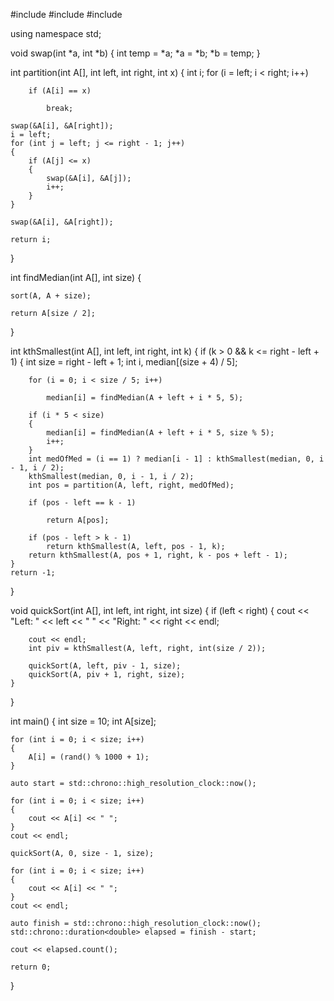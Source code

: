 #include <iostream>
#include <chrono>
#include <algorithm>

using namespace std;

void swap(int *a, int *b)
{
    int temp = *a;
    *a = *b;
    *b = temp;
}

int partition(int A[], int left, int right, int x)
{
    int i;
    for (i = left; i < right; i++)

        if (A[i] == x)

            break;

    swap(&A[i], &A[right]);
    i = left;
    for (int j = left; j <= right - 1; j++)
    {
        if (A[j] <= x)
        {
            swap(&A[i], &A[j]);
            i++;
        }
    }

    swap(&A[i], &A[right]);

    return i;
}

int findMedian(int A[], int size)
{

    sort(A, A + size);

    return A[size / 2];
}

int kthSmallest(int A[], int left, int right, int k)
{
    if (k > 0 && k <= right - left + 1)
    {
        int size = right - left + 1;
        int i, median[(size + 4) / 5];

        for (i = 0; i < size / 5; i++)

            median[i] = findMedian(A + left + i * 5, 5);

        if (i * 5 < size)
        {
            median[i] = findMedian(A + left + i * 5, size % 5);
            i++;
        }
        int medOfMed = (i == 1) ? median[i - 1] : kthSmallest(median, 0, i - 1, i / 2);
        kthSmallest(median, 0, i - 1, i / 2);
        int pos = partition(A, left, right, medOfMed);

        if (pos - left == k - 1)

            return A[pos];

        if (pos - left > k - 1)
            return kthSmallest(A, left, pos - 1, k);
        return kthSmallest(A, pos + 1, right, k - pos + left - 1);
    }
    return -1;
}

void quickSort(int A[], int left, int right, int size)
{
    if (left < right)
    {
        cout << "Left: " << left << "  "
             << "Right: " << right << endl;

        cout << endl;
        int piv = kthSmallest(A, left, right, int(size / 2));

        quickSort(A, left, piv - 1, size);
        quickSort(A, piv + 1, right, size);
    }
}

int main()
{
    int size = 10;
    int A[size];

    for (int i = 0; i < size; i++)
    {
        A[i] = (rand() % 1000 + 1);
    }

    auto start = std::chrono::high_resolution_clock::now();

    for (int i = 0; i < size; i++)
    {
        cout << A[i] << " ";
    }
    cout << endl;

    quickSort(A, 0, size - 1, size);

    for (int i = 0; i < size; i++)
    {
        cout << A[i] << " ";
    }
    cout << endl;

    auto finish = std::chrono::high_resolution_clock::now();
    std::chrono::duration<double> elapsed = finish - start;

    cout << elapsed.count();

    return 0;
}
